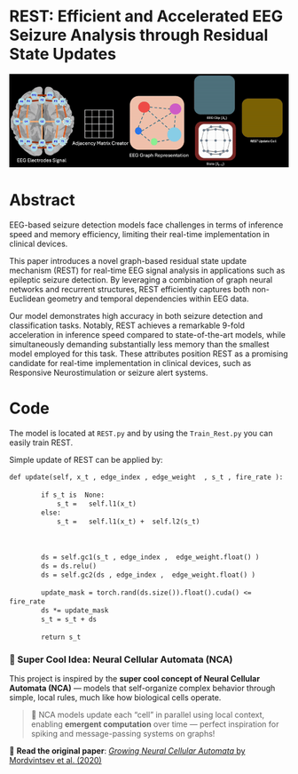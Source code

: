 # REST: Efficient and Accelerated EEG Seizure Analysis through Residual State Updates


![Demo](static/videos/teaser2-ezgif.com-video-to-gif-converter.gif)


# Abstract

EEG-based seizure detection models face challenges in terms of inference speed and memory efficiency, limiting their real-time implementation in clinical devices.

This paper introduces a novel graph-based residual state update mechanism (REST) for real-time EEG signal analysis in applications such as epileptic seizure detection. By leveraging a combination of graph neural networks and recurrent structures, REST efficiently captures both non-Euclidean geometry and temporal dependencies within EEG data.

Our model demonstrates high accuracy in both seizure detection and classification tasks. Notably, REST achieves a remarkable 9-fold acceleration in inference speed compared to state-of-the-art models, while simultaneously demanding substantially less memory than the smallest model employed for this task. These attributes position REST as a promising candidate for real-time implementation in clinical devices, such as Responsive Neurostimulation or seizure alert systems.


# Code

The model is located at `REST.py` and by using the `Train_Rest.py` you can easily train REST.

Simple update of REST can be applied by:

```
def update(self, x_t , edge_index , edge_weight  , s_t , fire_rate ):

        if s_t is  None:
            s_t =   self.l1(x_t)      
        else:
            s_t =   self.l1(x_t) +  self.l2(s_t)


        
        ds = self.gc1(s_t , edge_index ,  edge_weight.float() )
        ds = ds.relu()
        ds = self.gc2(ds , edge_index ,  edge_weight.float() )

        update_mask = torch.rand(ds.size()).float().cuda() <= fire_rate
        ds *= update_mask
        s_t = s_t + ds
        
        return s_t 

```

### 🧠 Super Cool Idea: Neural Cellular Automata (NCA)

This project is inspired by the **super cool concept of Neural Cellular Automata (NCA)** — models that self-organize complex behavior through simple, local rules, much like how biological cells operate.

> 🧬 NCA models update each “cell” in parallel using local context, enabling **emergent computation** over time — perfect inspiration for spiking and message-passing systems on graphs!

🔗 **Read the original paper**: [*Growing Neural Cellular Automata* by Mordvintsev et al. (2020)](https://distill.pub/2020/growing-ca/)
